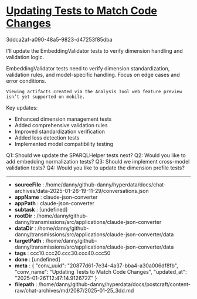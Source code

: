 # [Updating Tests to Match Code Changes](https://claude.ai/chat/20877d61-7e34-4a37-bba4-a30a006df8fb)

3ddca2af-a090-48a5-9823-d47253f85dba

 I'll update the EmbeddingValidator tests to verify dimension handling and validation logic.

<antThinking>EmbeddingValidator tests need to verify dimension standardization, validation rules, and model-specific handling. Focus on edge cases and error conditions.</antThinking>
```
Viewing artifacts created via the Analysis Tool web feature preview isn’t yet supported on mobile.
```





Key updates:
- Enhanced dimension management tests
- Added comprehensive validation rules
- Improved standardization verification
- Added loss detection tests
- Implemented model compatibility testing

Q1: Should we update the SPARQLHelper tests next?
Q2: Would you like to add embedding normalization tests?
Q3: Should we implement cross-model validation tests?
Q4: Would you like to update the dimension profile tests?

---

* **sourceFile** : /home/danny/github-danny/hyperdata/docs/chat-archives/data-2025-01-26-19-11-29/conversations.json
* **appName** : claude-json-converter
* **appPath** : claude-json-converter
* **subtask** : [undefined]
* **rootDir** : /home/danny/github-danny/transmissions/src/applications/claude-json-converter
* **dataDir** : /home/danny/github-danny/transmissions/src/applications/claude-json-converter/data
* **targetPath** : /home/danny/github-danny/transmissions/src/applications/claude-json-converter/data
* **tags** : ccc10.ccc20.ccc30.ccc40.ccc50
* **done** : [undefined]
* **meta** : {
  "conv_uuid": "20877d61-7e34-4a37-bba4-a30a006df8fb",
  "conv_name": "Updating Tests to Match Code Changes",
  "updated_at": "2025-01-26T12:47:14.912672Z"
}
* **filepath** : /home/danny/github-danny/hyperdata/docs/postcraft/content-raw/chat-archives/md/2087/2025-01-25_3dd.md